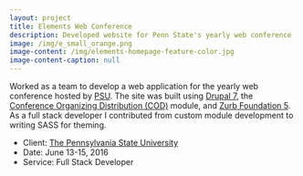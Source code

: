 ```yaml
---
layout: project
title: Elements Web Conference
description: Developed website for Penn State's yearly web conference
image: /img/e_small_orange.png
image-content: /img/elements-homepage-feature-color.jpg
image-content-caption: null
---
```



Worked as a team to develop a web application for the yearly web conference hosted by <a href="https://www.elements.psu.edu/" target="_blank">PSU</a>. The site was built using <a href="https://www.drupal.org/" target="_blank">Drupal 7</a>, the <a href="http://usecod.com/" target="_blank">Conference Organizing Distribution (COD)</a> module, and <a href="http://foundation.zurb.com/" target="_blank">Zurb Foundation 5</a>. As a full stack developer I contributed from custom module development to writing SASS for theming.

- Client: <a href="http://www.psu.edu/" target="_blank">The Pennsylvania State University</a>
- Date: June 13-15, 2016
- Service: Full Stack Developer



